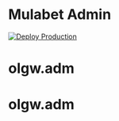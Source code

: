 # Mulabet Admin

[![Deploy Production](https://github.com/oleq-gaming/mlb.adm/actions/workflows/deploy.yml/badge.svg)](https://github.com/oleq-gaming/mlb.adm/actions/workflows/deploy.yml)
# olgw.adm
# olgw.adm
